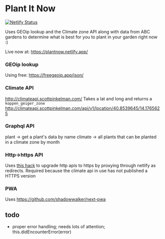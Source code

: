 # Plant It Now

[![Netlify Status](https://api.netlify.com/api/v1/badges/42802ad5-190c-4428-9889-c1a0668a480b/deploy-status)](https://app.netlify.com/sites/plantnow/deploys)

Uses GEOip lookup and the Climate zone API along with data from ABC gardens to determine what is best for you to plant in your garden right now :)

Live now at: https://plantnow.netlify.app/

### GEOip lookup

Using free: https://freegeoip.app/json/

### Climate API

http://climateapi.scottpinkelman.com/
Takes a lat and long and returns a `koppen_geiger_zone`
http://climateapi.scottpinkelman.com/api/v1/location/40.8539645/14.1765625

### Graphql API

plant -> get a plant's data by name
climate -> all plants that can be planted in a climate zone by month

### Http->https API

Uses [this hack](https://docs.netlify.com/routing/redirects/rewrites-proxies/#proxy-to-another-service) to upgrade http apis to https by proxying through netlify as redirects. Required because the climate api in use has not published a HTTPS version

### PWA
Uses https://github.com/shadowwalker/next-pwa 

## todo

- proper error handling; needs lots of attention; this.didEncounterError(error)
